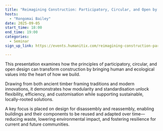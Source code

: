 ```yaml
---
title: "Reimagining Construction: Participatory, Circular, and Open by Design"
hosts:
  - "Rongomai Bailey"
date: 2025-09-05
start_time: 18:00
end_time: 19:00
categories:
  - Seminar
sign_up_link: https://events.humanitix.com/reimagining-construction-participatory-circular-and-open-by-design/tickets

---
```


This presentation examines how the principles of participatory, circular, and open design can transform construction by bringing human and ecological values into the heart of how we build.

Drawing from both ancient timber framing traditions and modern innovations, it demonstrates how modularity and standardisation unlock flexibility, efficiency, and customisation while supporting sustainable, locally-rooted solutions.

A key focus is placed on design for disassembly and reassembly, enabling buildings and their components to be reused and adapted over time—reducing waste, lowering environmental impact, and fostering resilience for current and future communities.